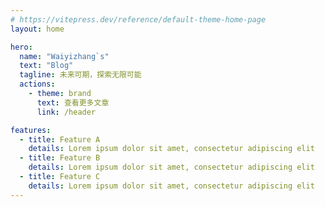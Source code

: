 ```yaml
---
# https://vitepress.dev/reference/default-theme-home-page
layout: home

hero:
  name: "Waiyizhang`s"
  text: "Blog"
  tagline: 未来可期，探索无限可能
  actions:
    - theme: brand
      text: 查看更多文章
      link: /header

features:
  - title: Feature A
    details: Lorem ipsum dolor sit amet, consectetur adipiscing elit
  - title: Feature B
    details: Lorem ipsum dolor sit amet, consectetur adipiscing elit
  - title: Feature C
    details: Lorem ipsum dolor sit amet, consectetur adipiscing elit
---
```

